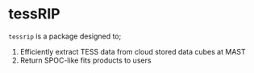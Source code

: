 # tessRIP

`tessrip` is a package designed to;

1. Efficiently extract TESS data from cloud stored data cubes at MAST
2. Return SPOC-like fits products to users
